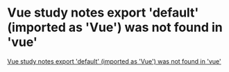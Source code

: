 # Vue study notes export 'default' (imported as 'Vue') was not found in 'vue'
[Vue study notes export 'default' (imported as 'Vue') was not found in 'vue'](https://aiwithcloud.com/2022/09/15/vue_study_notes_export_default_imported_as_vue_was_not_found_in_vue/)
